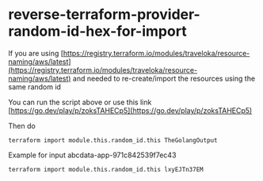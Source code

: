 # reverse-terraform-provider-random-id-hex-for-import

If you are using [https://registry.terraform.io/modules/traveloka/resource-naming/aws/latest](https://registry.terraform.io/modules/traveloka/resource-naming/aws/latest) and needed to re-create/import the resources using the same random id

You can run the script above or use this link [https://go.dev/play/p/zoksTAHECp5](https://go.dev/play/p/zoksTAHECp5)

Then do 

```
terraform import module.this.random_id.this TheGolangOutput
```

Example for input abcdata-app-971c842539f7ec43
```
terraform import module.this.random_id.this lxyEJTn37EM
```
